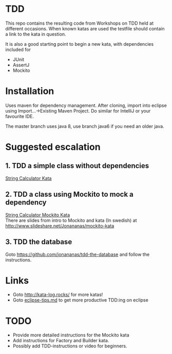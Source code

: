 TDD
=============

This repo contains the resulting code from Workshops on TDD held at different occasions.
When known katas are used the testfile should contain a link to the kata in question.

It is also a good starting point to begin a new kata, with dependencies included for
- JUnit
- AssertJ
- Mockito

# Installation
Uses maven for dependency management. After cloning, import into eclipse using Import...->Existing Maven Project. Do similar for IntelliJ or your favourite IDE.

The master branch uses java 8, use branch java6 if you need an older java.

# Suggested escalation

## 1. TDD a simple class without dependencies
[String Calculator Kata](http://osherove.com/tdd-kata-1)

## 2. TDD a class using Mockito to mock a dependency
[String Calculator Mockito Kata](stringcalculator-mockito-kata.md)<br>
There are slides from intro to Mockito and kata (In swedish) at <http://www.slideshare.net/Jonananas/mockito-kata>
 
## 3. TDD the database 
Goto <https://github.com/jonananas/tdd-the-database> and follow the instructions. 

# Links
* Goto <http://kata-log.rocks/> for more katas!
* Goto [eclipse-tips.md](eclipse-tips.md) to get more productive TDD:ing on eclipse

# TODO
* Provide more detailed instructions for the Mockito kata
* Add instructions for Factory and Builder kata.
* Possibly add TDD-instructions or video for beginners.
